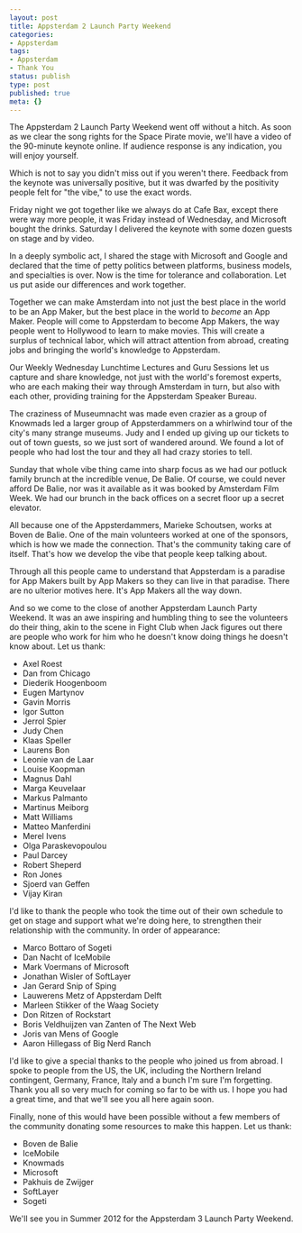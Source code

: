 ```yaml
---
layout: post
title: Appsterdam 2 Launch Party Weekend
categories:
- Appsterdam
tags:
- Appsterdam
- Thank You
status: publish
type: post
published: true
meta: {}
---
```

The Appsterdam 2 Launch Party Weekend went off without a hitch. As soon as we clear the song rights for the Space Pirate movie, we'll have a video of the 90-minute keynote online. If audience response is any indication, you will enjoy yourself.

Which is not to say you didn't miss out if you weren't there. Feedback from the keynote was universally positive, but it was dwarfed by the positivity people felt for "the vibe," to use the exact words. 

Friday night we got together like we always do at Cafe Bax, except there were way more people, it was Friday instead of Wednesday, and Microsoft bought the drinks. Saturday I delivered the keynote with some dozen guests on stage and by video.

In a deeply symbolic act, I shared the stage with Microsoft and Google and declared that the time of petty politics between platforms, business models, and specialties is over. Now is the time for tolerance and collaboration. Let us put aside our differences and work together.

Together we can make Amsterdam into not just the best place in the world to be an App Maker, but the best place in the world to <em>become</em> an App Maker. People will come to Appsterdam to become App Makers, the way people went to Hollywood to learn to make movies. This will create a surplus of technical labor, which will attract attention from abroad, creating jobs and bringing the world's knowledge to Appsterdam.

Our Weekly Wednesday Lunchtime Lectures and Guru Sessions let us capture and share knowledge, not just with the world's foremost experts, who are each making their way through Amsterdam in turn, but also with each other, providing training for the Appsterdam Speaker Bureau.

The craziness of Museumnacht was made even crazier as a group of Knowmads led a larger group of Appsterdammers on a whirlwind tour of the city's many strange museums. Judy and I ended up giving up our tickets to out of town guests, so we just sort of wandered around. We found a lot of people who had lost the tour and they all had crazy stories to tell.

Sunday that whole vibe thing came into sharp focus as we had our potluck family brunch at the incredible venue, De Balie. Of course, we could never afford De Balie, nor was it available as it was booked by Amsterdam Film Week. We had our brunch in the back offices on a secret floor up a secret elevator.

All because one of the Appsterdammers, Marieke Schoutsen, works at Boven de Balie. One of the main volunteers worked at one of the sponsors, which is how we made the connection. That's the community taking care of itself. That's how we develop the vibe that people keep talking about.

Through all this people came to understand that Appsterdam is a paradise for App Makers built by App Makers so they can live in that paradise. There are no ulterior motives here. It's App Makers all the way down.

And so we come to the close of another Appsterdam Launch Party Weekend. It was an awe inspiring and humbling thing to see the volunteers do their thing, akin to the scene in Fight Club when Jack figures out there are people who work for him who he doesn't know doing things he doesn't know about. Let us thank: 

<ul>
<li>Axel Roest</li>
<li>Dan from Chicago</li>
<li>Diederik Hoogenboom</li>
<li>Eugen Martynov</li>
<li>Gavin Morris</li>
<li>Igor Sutton</li>
<li>Jerrol Spier</li>
<li>Judy Chen</li>
<li>Klaas Speller</li>
<li>Laurens Bon</li>
<li>Leonie van de Laar</li>
<li>Louise Koopman</li>
<li>Magnus Dahl</li>
<li>Marga Keuvelaar</li>
<li>Markus Palmanto</li>
<li>Martinus Meiborg</li>
<li>Matt Williams</li>
<li>Matteo Manferdini</li>
<li>Merel Ivens</li>
<li>Olga Paraskevopoulou</li>
<li>Paul Darcey</li>
<li>Robert Sheperd</li>
<li>Ron Jones</li>
<li>Sjoerd van Geffen</li>
<li>Vijay Kiran</li>
</ul>

I'd like to thank the people who took the time out of their own schedule to get on stage and support what we're doing here, to strengthen their relationship with the community. In order of appearance:

<ul>
<li>Marco Bottaro of Sogeti</li>
<li>Dan Nacht of IceMobile</li>
<li>Mark Voermans of Microsoft</li>
<li>Jonathan Wisler of SoftLayer</li>
<li>Jan Gerard Snip of Sping</li>
<li>Lauwerens Metz of Appsterdam Delft</li>
<li>Marleen Stikker of the Waag Society</li>
<li>Don Ritzen of Rockstart</li>
<li>Boris Veldhuijzen van Zanten of The Next Web</li>
<li>Joris van Mens of Google</li>
<li>Aaron Hillegass of Big Nerd Ranch</li>
</ul>

I'd like to give a special thanks to the people who joined us from abroad. I spoke to people from the US, the UK, including the Northern Ireland contingent, Germany, France, Italy and a bunch I'm sure I'm forgetting. Thank you all so very much for coming so far to be with us. I hope you had a great time, and that we'll see you all here again soon.

Finally, none of this would have been possible without a few members of the community donating some resources to make this happen. Let us thank:

<ul>
<li>Boven de Balie</li>
<li>IceMobile</li>
<li>Knowmads</li>
<li>Microsoft</li>
<li>Pakhuis de Zwijger</li>
<li>SoftLayer</li>
<li>Sogeti</li>
</ul>

We'll see you in Summer 2012 for the Appsterdam 3 Launch Party Weekend.
